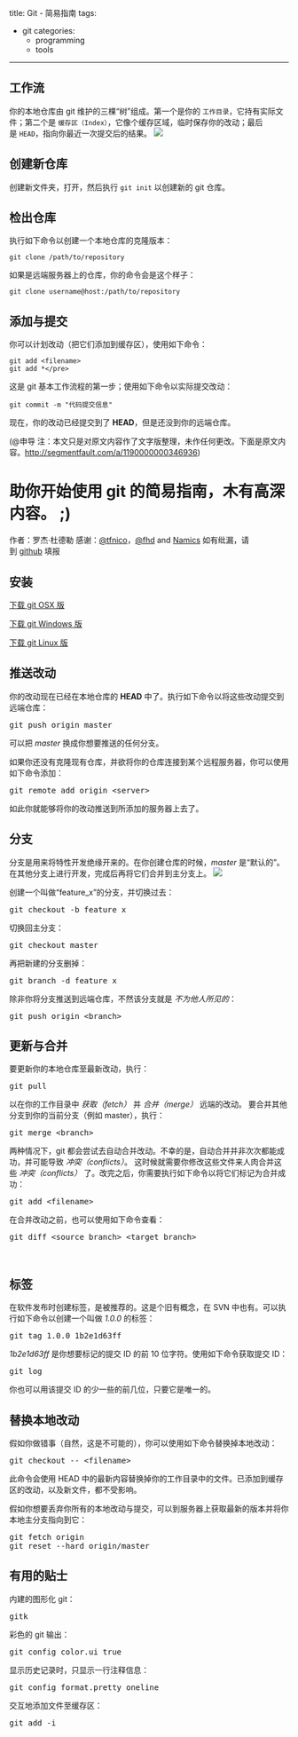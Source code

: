 title: Git - 简易指南
tags:
  - git
categories:
    - programming
    - tools

---

## 工作流

你的本地仓库由 git 维护的三棵“树”组成。第一个是你的 `工作目录`，它持有实际文件；第二个是 `缓存区（Index）`，它像个缓存区域，临时保存你的改动；最后是 `HEAD`，指向你最近一次提交后的结果。
![](http://segmentfault.com/img/bVbCpS)

<!--more-->


## 创建新仓库

创建新文件夹，打开，然后执行 `git init` 以创建新的 git 仓库。


## 检出仓库

执行如下命令以创建一个本地仓库的克隆版本：

    git clone /path/to/repository

如果是远端服务器上的仓库，你的命令会是这个样子：

    git clone username@host:/path/to/repository

## 添加与提交

你可以计划改动（把它们添加到缓存区），使用如下命令：

    git add <filename>
    git add *</pre>

这是 git 基本工作流程的第一步；使用如下命令以实际提交改动：

    git commit -m "代码提交信息"

现在，你的改动已经提交到了 **HEAD**，但是还没到你的远端仓库。


(@申导 注：本文只是对原文内容作了文字版整理，未作任何更改。下面是原文内容。http://segmentfault.com/a/1190000000346936)

# 助你开始使用 git 的简易指南，木有高深内容。 ;)

作者：罗杰·杜德勒
感谢：[@tfnico](http://www.twitter.com/tfnico)，[@fhd](http://www.twitter.com/fh
) and [Namics](http://www.namics.com/)
如有纰漏，请到 [github](https://github.com/rogerdudler/git-guide/issues) 填报

## 安装

[下载 git OSX 版](http://code.google.com/p/git-osx-installer/downloads/list?can=3)

[下载 git Windows 版](http://code.google.com/p/msysgit/downloads/list?can=3)

[下载 git Linux 版](http://book.git-scm.com/2_installing_git.html)

## 推送改动

你的改动现在已经在本地仓库的 **HEAD** 中了。执行如下命令以将这些改动提交到远端仓库：
<pre>git push origin master</pre>
可以把 _master_ 换成你想要推送的任何分支。

如果你还没有克隆现有仓库，并欲将你的仓库连接到某个远程服务器，你可以使用如下命令添加：
<pre>git remote add origin &lt;server&gt;</pre>
如此你就能够将你的改动推送到所添加的服务器上去了。


## 分支

分支是用来将特性开发绝缘开来的。在你创建仓库的时候，_master_ 是“默认的”。在其他分支上进行开发，完成后再将它们合并到主分支上。
![](http://segmentfault.com/img/bVbCpT)

创建一个叫做“feature_x”的分支，并切换过去：
<pre>git checkout -b feature_x</pre>
切换回主分支：
<pre>git checkout master</pre>
再把新建的分支删掉：
<pre>git branch -d feature_x</pre>
除非你将分支推送到远端仓库，不然该分支就是 _不为他人所见的_：
<pre>git push origin &lt;branch&gt;</pre>

## 更新与合并

要更新你的本地仓库至最新改动，执行：
<pre>git pull</pre>
以在你的工作目录中 _获取（fetch）_ 并 _合并（merge）_ 远端的改动。
要合并其他分支到你的当前分支（例如 master），执行：
<pre>git merge &lt;branch&gt;</pre>
两种情况下，git 都会尝试去自动合并改动。不幸的是，自动合并并非次次都能成功，并可能导致 _冲突（conflicts）_。 这时候就需要你修改这些文件来人肉合并这些 _冲突（conflicts）_ 了。改完之后，你需要执行如下命令以将它们标记为合并成功：
<pre>git add &lt;filename&gt;</pre>
在合并改动之前，也可以使用如下命令查看：
<pre>git diff &lt;source_branch&gt; &lt;target_branch&gt;</pre>
&nbsp;

## 标签

在软件发布时创建标签，是被推荐的。这是个旧有概念，在 SVN 中也有。可以执行如下命令以创建一个叫做 _1.0.0_ 的标签：
<pre>git tag 1.0.0 1b2e1d63ff</pre>
_1b2e1d63ff_ 是你想要标记的提交 ID 的前 10 位字符。使用如下命令获取提交 ID：
<pre>git log</pre>
你也可以用该提交 ID 的少一些的前几位，只要它是唯一的。


## 替换本地改动

假如你做错事（自然，这是不可能的），你可以使用如下命令替换掉本地改动：
<pre>git checkout -- &lt;filename&gt;</pre>
此命令会使用 HEAD 中的最新内容替换掉你的工作目录中的文件。已添加到缓存区的改动，以及新文件，都不受影响。

假如你想要丢弃你所有的本地改动与提交，可以到服务器上获取最新的版本并将你本地主分支指向到它：
<pre>git fetch origin
git reset --hard origin/master</pre>


## 有用的贴士

内建的图形化 git：
<pre>gitk</pre>
彩色的 git 输出：
<pre>git config color.ui true</pre>
显示历史记录时，只显示一行注释信息：
<pre>git config format.pretty oneline</pre>
交互地添加文件至缓存区：
<pre>git add -i</pre>